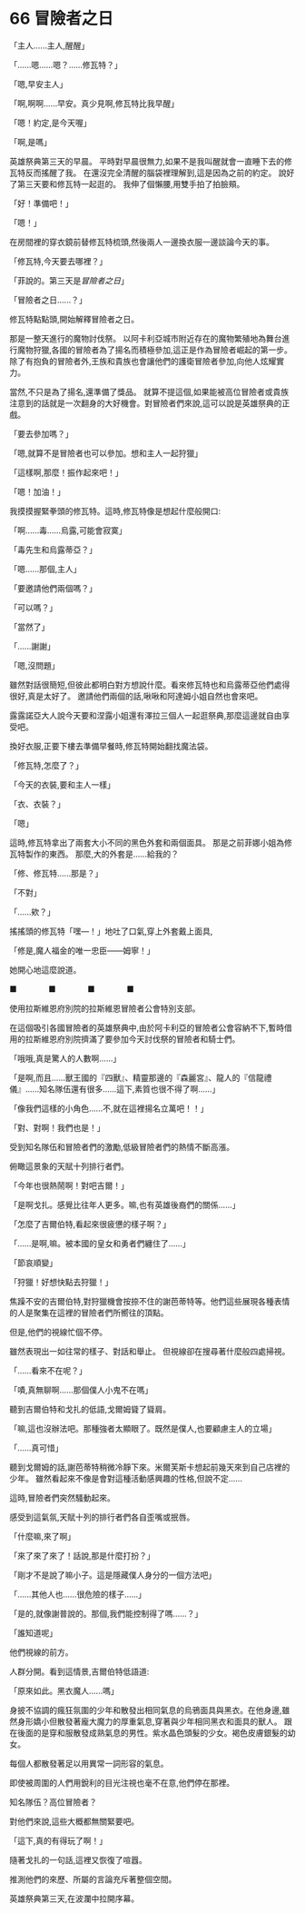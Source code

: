 # 66 冒險者之日

「主人......主人,醒醒」

「......嗯......嗯？......修瓦特？」

「嗯,早安主人」

「啊,啊啊......早安。真少見啊,修瓦特比我早醒」

「嗯！約定,是今天喔」

「啊,是嗎」

英雄祭典第三天的早晨。
平時對早晨很無力,如果不是我叫醒就會一直睡下去的修瓦特反而搖醒了我。
在還沒完全清醒的腦袋裡理解到,這是因為之前的約定。
說好了第三天要和修瓦特一起逛的。
我伸了個懶腰,用雙手拍了拍臉頰。

「好！準備吧！」

「嗯！」

在房間裡的穿衣鏡前替修瓦特梳頭,然後兩人一邊換衣服一邊談論今天的事。

「修瓦特,今天要去哪裡？」

「菲說的。第三天是*冒險者之日*」

「冒險者之日......？」

修瓦特點點頭,開始解釋冒險者之日。

那是一整天進行的魔物討伐祭。
以阿卡利亞城市附近存在的魔物繁殖地為舞台進行魔物狩獵,各國的冒險者為了揚名而積極參加,這正是作為冒險者崛起的第一步。
除了有抱負的冒險者外,王族和貴族也會讓他們的護衛冒險者參加,向他人炫耀實力。

當然,不只是為了揚名,還準備了獎品。
就算不提這個,如果能被高位冒險者或貴族注意到的話就是一次翻身的大好機會。對冒險者們來說,這可以說是英雄祭典的正戲。

「要去參加嗎？」

「嗯,就算不是冒險者也可以參加。想和主人一起狩獵」

「這樣啊,那麼！振作起來吧！」

「嗯！加油！」

我摸摸握緊拳頭的修瓦特。這時,修瓦特像是想起什麼般開口:

「啊......毒......烏露,可能會寂寞」

「毒先生和烏露蒂亞？」

「嗯......那個,主人」

「要邀請他們兩個嗎？」

「可以嗎？」

「當然了」

「......謝謝」

「嗯,沒問題」

雖然對話很簡短,但彼此都明白對方想說什麼。看來修瓦特也和烏露蒂亞他們處得很好,真是太好了。
邀請他們兩個的話,啾啾和阿達姆小姐自然也會來吧。

露露諾亞大人說今天要和涅露小姐還有澤拉三個人一起逛祭典,那麼這邊就自由享受吧。

換好衣服,正要下樓去準備早餐時,修瓦特開始翻找魔法袋。

「修瓦特,怎麼了？」

「今天的衣裝,要和主人一樣」

「衣、衣裝？」

「嗯」

這時,修瓦特拿出了兩套大小不同的黑色外套和兩個面具。
那是之前菲娜小姐為修瓦特製作的東西。
那麼,大的外套是......給我的？

「修、修瓦特......那是？」

「不對」

「......欸？」

搖搖頭的修瓦特「嘿—！」地吐了口氣,穿上外套戴上面具,

「修是,魔人福金的唯一忠臣——姆寧！」

她開心地這麼說道。

■　　　　■　　　　■　　　　■

使用拉斯維恩府別院的拉斯維恩冒險者公會特別支部。

在這個吸引各國冒險者的英雄祭典中,由於阿卡利亞的冒險者公會容納不下,暫時借用的拉斯維恩府別院擠滿了要參加今天討伐祭的冒險者和騎士們。

「哦哦,真是驚人的人數啊......」

「是啊,而且......獸王國的『四獸』、精靈那邊的『森麗宮』、龍人的『信龍禮儀』......知名隊伍還有很多......這下,素質也很不得了啊......」

「像我們這樣的小角色......不,就在這裡揚名立萬吧！！」

「對、對啊！我們也是！」

受到知名隊伍和冒險者們的激勵,低級冒險者們的熱情不斷高漲。

俯瞰這景象的天賦十列排行者們。

「今年也很熱鬧啊！對吧吉爾！」

「是啊戈扎。感覺比往年人更多。嘛,也有英雄後裔們的關係......」

「怎麼了吉爾伯特,看起來很疲憊的樣子啊？」

「......是啊,嘛。被本國的皇女和勇者們纏住了......」

「節哀順變」

「狩獵！好想快點去狩獵！」

焦躁不安的吉爾伯特,對狩獵機會按捺不住的謝芭蒂特等。他們這些展現各種表情的人是聚集在這裡的冒險者們所嚮往的頂點。

但是,他們的視線忙個不停。

雖然表現出一如往常的樣子、對話和舉止。
但視線卻在搜尋著什麼般四處掃視。

「......看來不在呢？」

「嘖,真無聊啊......那個僕人小鬼不在嗎」

聽到吉爾伯特和戈扎的低語,戈爾姆聳了聳肩。

「嘛,這也沒辦法吧。那種強者太顯眼了。既然是僕人,也要顧慮主人的立場」

「......真可惜」

聽到戈爾姆的話,謝芭蒂特稍微冷靜下來。米爾芙斯卡想起前幾天來到自己店裡的少年。
雖然看起來不像是會對這種活動感興趣的性格,但說不定......

這時,冒險者們突然騷動起來。

感受到這氣氛,天賦十列的排行者們各自歪嘴或抿唇。

「什麼嘛,來了啊」

「來了來了來了！話說,那是什麼打扮？」

「剛才不是說了嘛小子。這是隱藏僕人身分的一個方法吧」

「......其他人也......很危險的樣子......」

「是的,就像謝普說的。那個,我們能控制得了嗎......？」

「誰知道呢」

他們視線的前方。

人群分開。看到這情景,吉爾伯特低語道:

「原來如此。黑衣魔人......嗎」

身披不協調的瘋狂氛圍的少年和散發出相同氣息的烏鴉面具與黑衣。在他身邊,雖然身形嬌小但散發著龐大魔力的厚重氣息,穿著與少年相同黑衣和面具的獸人。
跟在後面的是穿和服散發成熟氣息的男性。紫水晶色頭髮的少女。褐色皮膚銀髮的幼女。

每個人都散發著足以用異常一詞形容的氣息。

即使被周圍的人們用銳利的目光注視也毫不在意,他們停在那裡。

知名隊伍？高位冒險者？

對他們來說,這些大概都無關緊要吧。

「這下,真的有得玩了啊！」

隨著戈扎的一句話,這裡又恢復了喧囂。

推測他們的來歷、所屬的言論充斥著整個空間。

英雄祭典第三天,在波瀾中拉開序幕。
